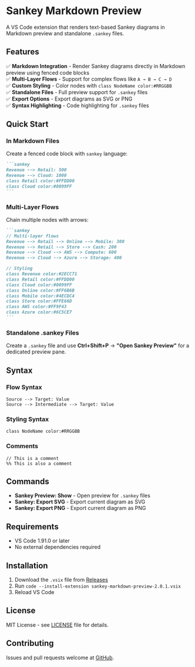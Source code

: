 # Sankey Markdown Preview

A VS Code extension that renders text-based Sankey diagrams in Markdown preview and standalone `.sankey` files.

## Features

✅ **Markdown Integration** - Render Sankey diagrams directly in Markdown preview using fenced code blocks  
✅ **Multi-Layer Flows** - Support for complex flows like `A → B → C → D`  
✅ **Custom Styling** - Color nodes with `class NodeName color:#RRGGBB`  
✅ **Standalone Files** - Full preview support for `.sankey` files  
✅ **Export Options** - Export diagrams as SVG or PNG  
✅ **Syntax Highlighting** - Code highlighting for `.sankey` files  

## Quick Start

### In Markdown Files

Create a fenced code block with `sankey` language:

````markdown
```sankey
Revenue --> Retail: 500
Revenue --> Cloud: 1000
class Retail color:#FFDD00
class Cloud color:#0099FF
```
````

### Multi-Layer Flows

Chain multiple nodes with arrows:

````markdown
```sankey
// Multi-layer flows
Revenue --> Retail --> Online --> Mobile: 300
Revenue --> Retail --> Store --> Cash: 200
Revenue --> Cloud --> AWS --> Compute: 600
Revenue --> Cloud --> Azure --> Storage: 400

// Styling
class Revenue color:#2ECC71
class Retail color:#FFDD00
class Cloud color:#0099FF
class Online color:#FF6B6B
class Mobile color:#4ECDC4
class Store color:#FFE66D
class AWS color:#FF9F43
class Azure color:#6C5CE7
```
````

### Standalone .sankey Files

Create a `.sankey` file and use **Ctrl+Shift+P** → **"Open Sankey Preview"** for a dedicated preview pane.

## Syntax

### Flow Syntax
```
Source --> Target: Value
Source --> Intermediate --> Target: Value
```

### Styling Syntax
```
class NodeName color:#RRGGBB
```

### Comments
```
// This is a comment
%% This is also a comment
```

## Commands

- **Sankey Preview: Show** - Open preview for `.sankey` files
- **Sankey: Export SVG** - Export current diagram as SVG
- **Sankey: Export PNG** - Export current diagram as PNG

## Requirements

- VS Code 1.91.0 or later
- No external dependencies required

## Installation

1. Download the `.vsix` file from [Releases](https://github.com/davidcfmt/vscode-sankey-preview/releases)
2. Run `code --install-extension sankey-markdown-preview-2.0.1.vsix`
3. Reload VS Code

## License

MIT License - see [LICENSE](LICENSE) file for details.

## Contributing

Issues and pull requests welcome at [GitHub](https://github.com/davidcfmt/vscode-sankey-preview).
